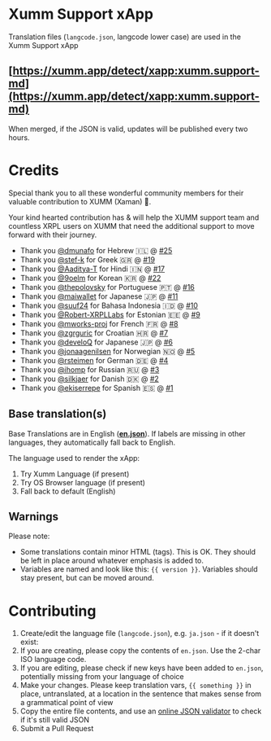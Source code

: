 # Xumm Support xApp

Translation files (`langcode.json`, langcode lower case) are used in the Xumm Support xApp

## [https://xumm.app/detect/xapp:xumm.support-md](https://xumm.app/detect/xapp:xumm.support-md)

When merged, if the JSON is valid, updates will be published every two hours.

# Credits

Special thank you to all these wonderful community members for their valuable contribution to XUMM (Xaman) 💝.

Your kind hearted contribution has & will help the XUMM support team and countless XRPL users on XUMM that need the additional support to move forward with their journey.

- Thank you [@dmunafo](https://github.com/dmunafo) for Hebrew 🇮🇱 @ [#25](https://github.com/XRPL-Labs/Misc-Translations/pull/25)
- Thank you [@stef-k](https://github.com/stef-k) for Greek 🇬🇷 @ [#19](https://github.com/XRPL-Labs/Misc-Translations/pull/19)
- Thank you [@Aaditya-T](https://github.com/Aaditya-T) for Hindi 🇮🇳 @ [#17](https://github.com/XRPL-Labs/Misc-Translations/pull/17)
- Thank you [@9oelm](https://github.com/9oelm) for Korean 🇰🇷 @ [#22](https://github.com/XRPL-Labs/Misc-Translations/pull/22)
- Thank you [@thepolovsky](https://github.com/thepolovsky) for Portuguese 🇵🇹 @ [#16](https://github.com/XRPL-Labs/Misc-Translations/pull/16)
- Thank you [@maiwallet](https://github.com/maiwallet) for Japanese 🇯🇵 @ [#11](https://github.com/XRPL-Labs/Misc-Translations/pull/11)
- Thank you [@suuf24](https://github.com/suuf24) for Bahasa Indonesia 🇮🇩 @ [#10](https://github.com/XRPL-Labs/Misc-Translations/pull/10)
- Thank you [@Robert-XRPLLabs](https://github.com/Robert-XRPLLabs) for Estonian 🇪🇪 @ [#9](https://github.com/XRPL-Labs/Misc-Translations/pull/9)
- Thank you [@mworks-proj](https://github.com/mworks-proj) for French 🇫🇷 @ [#8](https://github.com/XRPL-Labs/Misc-Translations/pull/8)
- Thank you [@zgrguric](https://github.com/zgrguric) for Croatian 🇭🇷 @ [#7](https://github.com/XRPL-Labs/Misc-Translations/pull/7)
- Thank you [@develoQ](https://github.com/develoQ) for Japanese 🇯🇵 @ [#6](https://github.com/XRPL-Labs/Misc-Translations/pull/6)
- Thank you [@jonaagenilsen](https://github.com/jonaagenilsen) for Norwegian 🇳🇴 @ [#5](https://github.com/XRPL-Labs/Misc-Translations/pull/5)
- Thank you [@rsteimen](https://github.com/rsteimen) for German 🇩🇪 @ [#4](https://github.com/XRPL-Labs/Misc-Translations/pull/4)
- Thank you [@ihomp](https://github.com/ihomp) for Russian 🇷🇺 @ [#3](https://github.com/XRPL-Labs/Misc-Translations/pull/3)
- Thank you [@silkjaer](https://github.com/silkjaer) for Danish 🇩🇰 @ [#2](https://github.com/XRPL-Labs/Misc-Translations/pull/2)
- Thank you [@ekiserrepe](https://github.com/Ekiserrepe) for Spanish 🇪🇸 @ [#1](https://github.com/XRPL-Labs/Misc-Translations/pull/1)

## Base translation(s)

Base Translations are in English (**[en.json](https://github.com/XRPL-Labs/Misc-Translations/blob/main/Support-xApp-Monkdesk/en.json)**). If labels are missing in other languages, they automatically fall back to English.

The language used to render the xApp:

1. Try Xumm Language (if present)
2. Try OS Browser language (if present)
3. Fall back to default (English)

## Warnings

Please note:

- Some translations contain minor HTML (tags). This is OK. They should be left in place around whatever emphasis is added to.
- Variables are named and look like this: `{{ version }}`. Variables should stay present, but can be moved around.

# Contributing

1. Create/edit the language file (`langcode.json`), e.g. `ja.json` - if it doesn't exist:
2. If you are creating, please copy the contents of `en.json`. Use the 2-char ISO language code.
3. If you are editing, please check if new keys have been added to `en.json`, potentially missing from your language of choice
4. Make your changes. Please keep translation vars, `{{ something }}` in place, untranslated, at a location in the sentence that makes sense from a grammatical point of view
5. Copy the entire file contents, and use an [online JSON validator](https://jsonlint.com/) to check if it's still valid JSON
6. Submit a Pull Request
